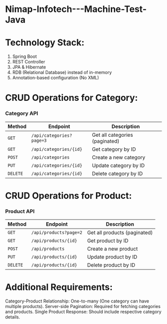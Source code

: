 # Nimap-Infotech---Machine-Test-Java
# Technology Stack:

1. Spring Boot
2. REST Controller
3. JPA & Hibernate
4. RDB (Relational Database) instead of in-memory
5. Annotation-based configuration (No XML)

# CRUD Operations for Category:

### **Category API**
| Method   |       Endpoint           |        Description             |
|----------|--------------------------|--------------------------------|
| `GET`    | `/api/categories?page=3` | Get all categories (paginated) |
| `GET`    | `/api/categories/{id}`   | Get category by ID             |
| `POST`   | `/api/categories`        | Create a new category          |
| `PUT`    | `/api/categories/{id}`   | Update category by ID          |
| `DELETE` | `/api/categories/{id}`   | Delete category by ID          |


# CRUD Operations for Product:

### **Product API**
| Method   |       Endpoint           |        Description             |
|----------|--------------------------|--------------------------------|
| `GET`    | `/api/products?page=2`   | Get all products (paginated)   |
| `GET`    | `/api/products/{id}`     | Get product by ID              |
| `POST`   | `/api/products`          | Create a new product           |
| `PUT`    | `/api/products/{id}`     | Update product by ID           |
| `DELETE` | `/api/products/{id}`     | Delete product by ID           |


# Additional Requirements:

Category-Product Relationship: One-to-many (One category can have multiple products).
Server-side Pagination: Required for fetching categories and products.
Single Product Response: Should include respective category details.
